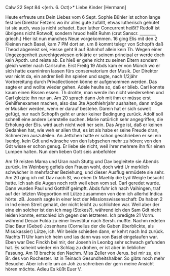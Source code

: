  Calw 22 Sept 84
 <(erh. 6. Oct)>*
Liebe Kinder [Hermann]

Heute erfreute uns Dein Liebes vom 6 Sept. Sophie Bühler ist schon lange fest bei Direktor Fetzers wo ihr alles gute zufällt, etwas lutherisch gehütet ist sie auch, was ja nicht schadet. Euer luther Concurrent heißt? Rudolf ist übrigens nicht Rotwolf, sondern hruod heißt Ruhm (crut Sanscr. ________ griech.) Hier ist nun manches Neue vorgekommen. 16 ging Elis mit den 2 Kleinen nach Basel, kam 7 PM dort an, um 8 kommt telegr von Schopfh daß Theod abgereist sei, Hesse geht 9 auf Bahnhof allein kein Th. Wegen einer Ungezogenheit zurechtgewiesen erklärte er seinem principal er werde doch kein Apoth. und reiste ab. Es hieß er gehe nicht zu seinen Eltern sondern gleich weiter nach Carlsruhe. Erst Freitg 19 Abds kam er von Münch wo er sich hatte examiniren lassen fürs conservatorium der Musik. Der Direktor war nicht da, ein andrer ließ ihn spielen und sagte, nach 1/2jähr Vorbereitung durch Privatlectionen könne er aufgenommen werden. Das sagte er und wollte wieder gehen. Adele heulte so, daß er blieb. Carl konnte kaum einen Bissen essen. Th drohte, man werde ihn nicht wiedersehen und Carl glotzte ihn nur an. Am 20 sprach dann Joh mit ihm er müsse erst Gehilfenexamen machen, also das 3te Apothlehrjahr aushalten, dann möge er Musiker werden, wenn er darauf bestehe. Darein hat er sich soweit gefügt, nur nach Schopfh geht er unter keiner Bedingung zurück. Adolf soll schnell eine andere Lehrstelle suchen. Marie natürlich sehr angegriffen, die Erholung der Elis. wird auch nicht weit her sein. Das Arge ist, daß er keinen Gedanken hat, wie weh er allen thut, es ist als habe er seine Freude dran, Schmerzen auszuteilen. An Jettchen hatte er schon geschrieben er sei ein Isenbg, kein Gdt und wünsche von den Isbgschen mehr zu hören; von den Gdt wisse er schon genug. Er liebe sie nicht, weil ihrer mehrere ihn für einen Lumpen halten. Nun dem lieben Gott seis anbefohlen

Am 19 reisten Mama und Uran nach Stuttg und Dav begleitete sie Abends zurück. Im Weinberg gefiels den Frauen wohl, doch wird Ur merklich schwächer in mehrfacher Beziehung, und dieser Ausflug ermüdete sie sehr. Am 20 ging ich mit Dav nach St, wo eben Dr Maehly die Lyd Weigle besucht hatte. Ich sah die Augen noch roth weil eben vom sel. Carl geredet wurde. Dann wurden Paul und Gotthilf geimpft. Abds fuhr ich nach Vaihingen, traf auf der letzten Wegportion mit Lütze zusammen von dem ich allerhd Indica hörte. zB. Josenh sagte in einer lect der Missionswissenschaft: Da haben 2 in Ind einen Streit gehabt, der nicht leicht zu schlichten war. Weil aber der eine ein solcher ist den ich mag (Stokes?), während ich den Sam Gdt nicht leiden konnte, entschied ich gegen den letzteren. Ich predigte 21 Vorm. während Decan Fulda zu einer Investitur nach Sersh. mußte. Nachm redeten Diac Baur (Gebet) Josenhans (Cornelius der die Gaben überblickte, als Miss.kassier) Lütze, ich. Wir beide schieden dann, er kehrt nach Ind zurück. Nachts 11 Uhr kam ich heim und las dann was von Basel eingelaufen war. Eben war Dec Finckh bei mir, der Josenh in Leonbg sehr schwach gefunden hat. Es scheint wieder ein Schlag zu drohen, er ist aber in lieblicher Fassung. Am 19 brachte den Nachm. Miss Zeller von Jerus. bei mir zu, ein Br. des von Rochester. Ist in Teinach Gesundheitshalber. So gibts noch mehr Besuche. Aber ich eile um an Joh zu schreiben der gern meine Ansicht hören möchte. Adieu  Es küßt Euer V.

